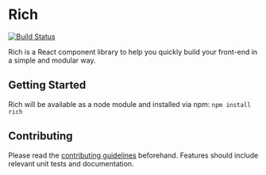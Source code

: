 # Rich

[![Build Status](https://travis.innovate.ibm.com/zhangda/rich.svg?token=sCPGyTvTeFgEi358mEdK&branch=master)](https://travis.innovate.ibm.com/zhangda/rich)

Rich is a React component library to help you quickly build your front-end in a simple and modular way.

## Getting Started

Rich will be available as a node module and installed via npm: `npm install rich`

## Contributing

Please read the [contributing guidelines](https://github.ibm.com/zhangda/rich/blob/master/CONTRIBUTING.md) beforehand. Features should include relevant unit tests and documentation.
